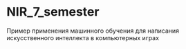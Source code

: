 # NIR_7_semester
Пример применения машинного обучения для написания искусственного интеллекта в компьютерных играх
